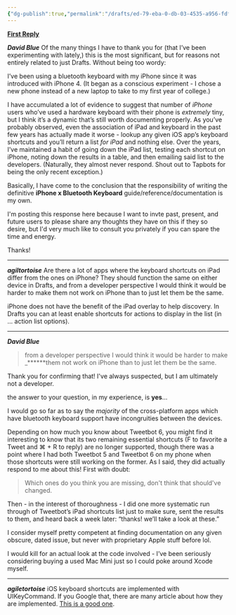 ```yaml
---
{"dg-publish":true,"permalink":"/drafts/ed-79-eba-0-db-03-4535-a956-fdfac-6-c4-d696/","dgHomeLink":true,"dgPassFrontmatter":false}
---
```



[**First Reply**](https://forums.getdrafts.com/t/does-keyboard-shortcuts-cheatsheet-exists/8503/13)

***David Blue***
Of the many things I have to thank you for (that I’ve been experimenting with lately,) this is the most significant, but for reasons not entirely related to just Drafts. Without being too wordy:

I’ve been using a bluetooth keyboard with my iPhone since it was introduced with iPhone 4. (It began as a conscious experiment - I chose a new phone instead of a new laptop to take to my first year of college.) 

I have accumulated a lot of evidence to suggest that number of *iPhone* users who’ve used a hardware keyboard with their phone is *extremely* tiny, but I think it’s a dynamic that’s still worth documenting properly. As you’ve probably observed, even the association of iPad and keyboard in the past few years has actually made it worse - lookup any given iOS app’s keyboard shortcuts and you’ll return a list *for iPad* and nothing else. Over the years, I’ve maintained a habit of going down the iPad list, testing each shortcut on iPhone, noting down the results in a table, and then emailing said list to the developers. (Naturally, they almost never respond. Shout out to Tapbots for being the only recent exception.)

Basically, I have come to the conclusion that the responsibility of writing the definitive **iPhone x Bluetooth Keyboard** guide/reference/documentation is my own. 

I'm posting this response here because I want to invte past, present, and future users to please share any thoughts they have on this if they so desire, but I'd very much like to consult you privately if you can spare the time and energy. 

Thanks!

***

***agiltortoise***
Are there a lot of apps where the keyboard shortcuts on iPad differ from the ones on iPhone? They should function the same on either device in Drafts, and from a developer perspective I would think it would be harder to make them not work on iPhone than to just let them be the same.

iPhone does not have the benefit of the iPad overlay to help discovery. In Drafts you can at least enable shortcuts for actions to display in the list (in … action list options).

***
***David Blue***
> from a developer perspective I would think it would be harder to make _******them not work on iPhone than to just let them be the same.

Thank you for confirming that! I've always suspected, but I am ultimately not a developer. 

the answer to your question, in my experience, is **yes**…

I would go so far as to say the _majority_ of the cross-platform apps which have bluetooth keyboard support have incongruities between the devices.

Depending on how much you know about Tweetbot 6, you might find it interesting to know that its two remaining essential shortcuts (F to favorite a Tweet and ⌘ + R to reply) are no longer supported, though there was a point where I had both Tweetbot 5 and Tweetbot 6 on my phone when those shortcuts were still working on the former. As I said, they did actually respond to me about this! First with doubt:

> Which ones do you think you are missing, don't think that should've changed.

Then - in the interest of thoroughness - I did one more systematic run through of Tweetbot’s iPad shortcuts list just to make sure, sent the results to them, and heard back a week later: “thanks! we’ll take a look at these.”

I consider myself pretty competent at finding documentation on any given obscure, dated issue, but never with proprietary Apple stuff before lol.

I would kill for an actual look at the code involved - I’ve been seriously considering buying a used Mac Mini just so I could poke around Xcode myself.

***
***agiletortoise***
iOS keyboard shortcuts are implemented with UIKeyCommand. If you Google that, there are many article about how they are implemented. [This is a good one](https://nshipster.com/uikeycommand/).